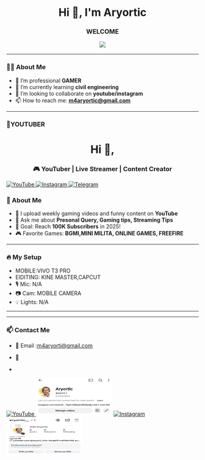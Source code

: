<!-- Profile README.md -->

<h1 align="center">Hi 👋, I'm Aryortic</h1>
<h3 align="center"> WELCOME </h3>

<p align="center">
    <img src="https://readme-typing-svg.herokuapp.com?font=Fira+Code&duration=2000&pause=1000&color=F77F00&center=true&vCenter=true&width=435&lines=Welcome+to+my+personal+profile!;I+love+Games+%F0%9F%92%BB;Let's+build+something+awesome!">

</p>

---

### 👨‍💻 About Me
- 🔭 I’m professional **GAMER**
- 🌱 I’m currently learning **civil engineering**
- 👯 I’m looking to collaborate on **youtube/instagram**
- 📫 How to reach me: **m4aryortic@gmail.com**

---

### 🚀YOUTUBER
<!-- README.md -->

<h1 align="center">Hi 👋,  </h1>
<h3 align="center">🎮 YouTuber | Live Streamer | Content Creator </h3>




<a href="https://youtube.com/@aryorti_c" target="_blank">
                <img src="https://img.shields.io/badge/YouTube-FF0000?style=for-the-badge&logo=youtube&logoColor=white" alt="YouTube"/>
</a>

<a href="https://www.instagram.com/aryortic__" target="_blank">
                <img src="https://img.shields.io/badge/Instagram-E4405F?style=for-the-badge&logo=instagram&logoColor=white" alt="Instagram"/>
</a>

<a href="https://t.me/aryortic" target="_blank">
                <img src="https://img.shields.io/badge/Telegram-26A5E4?style=for-the-badge&logo=telegram&logoColor=white" alt="Telegram"/>
</a>

### 🧠 About Me
- 🔴 I upload weekly gaming videos and funny content on **YouTube**
- 💬 Ask me about **Presonal Query, Gaming tips, Streaming Tips**
- 🎯 Goal: Reach **100K Subscribers** in 2025!
- 🎮 Favorite Games: **BGMI,MINI MILITA, ONLINE GAMES, FREEFIRE**

---

### 🔥 My Setup
- MOBILE:VIVO T3 PRO
- EIDITING: KINE MASTER,CAPCUT
- 🎙 Mic: N/A
- 📷 Cam: MOBILE CAMERA
- 💡 Lights: N/A

---
---

### 📫 Contact Me
- 📧 Email :m4aryorti@gmail.com
- 💬

- <a href="https://www.instagram.com/aryortic__" target="_blank">
               <img scr="html.png" alt"instagram">
</a>
<!DOCTYPE html>
<html>
    <body>
        <a href="https://youtube.com/@aryorti_c" target="_blank">
                <img src="https://img.shields.io/badge/YouTube-FF0000?style=for-the-badge&logo=youtube&logoColor=white" alt="YouTube"/>
</a>
        <img src="https://github.com/Aryortic/aryortic.github.com/blob/main/html.png.jpg"height="100" width="200">

<a href="https://www.instagram.com/aryortic__" target="_blank">
                <img src="https://img.shields.io/badge/Instagram-E4405F?style=for-the-badge&logo=instagram&logoColor=white" alt="Instagram"/>
</a>
        <img src="https://github.com/Aryortic/aryortic.github.com/blob/main/html.png1.jpg"height="100" width="200">


